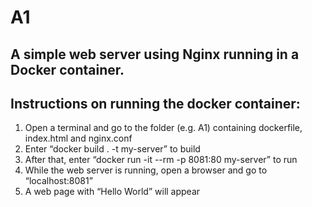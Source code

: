 # A1

## A simple web server using Nginx running in a Docker container.

## Instructions on running the docker container:
1.	Open a terminal and go to the folder (e.g. A1) containing dockerfile, index.html and nginx.conf
2.	Enter    “docker build . -t my-server”  to build 
3.	After that, enter “docker run -it --rm -p 8081:80 my-server”  to run
4.	While the web server is running, open a browser and go to “localhost:8081”
5.	A web page with “Hello World” will appear
